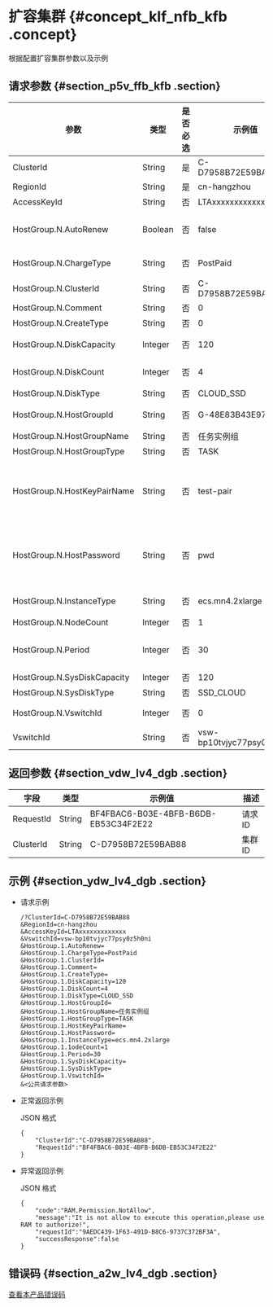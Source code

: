 # 扩容集群 {#concept_klf_nfb_kfb .concept}

根据配置扩容集群参数以及示例

## 请求参数 {#section_p5v_ffb_kfb .section}

|参数|类型|是否必选|示例值|描述|
|--|--|----|---|--|
|ClusterId|String|是|C-D7958B72E59BAB88|集群 ID|
|RegionId|String|是|cn-hangzhou|区域ID|
|AccessKeyId|String|否|LTAxxxxxxxxxxxxx|AccessKeyId|
|HostGroup.N.AutoRenew|Boolean|否|false|针对包年包月，是否自动续费|
|HostGroup.N.ChargeType|String|否|PostPaid|机器组的机器付费类型|
|HostGroup.N.ClusterId|String|否|C-D7958B72E59BAB88|扩容集群 ID|
|HostGroup.N.Comment|String|否|0|保留字段|
|HostGroup.N.CreateType|String|否|0|保留字段|
|HostGroup.N.DiskCapacity|Integer|否|120|机器组的数据盘容量|
|HostGroup.N.DiskCount|Integer|否|4|机器组的数据盘数量|
|HostGroup.N.DiskType|String|否|CLOUD\_SSD|数据盘类型|
|HostGroup.N.HostGroupId|String|否|G-48E83B43E97111BE|待扩容的机器组 ID|
|HostGroup.N.HostGroupName|String|否|任务实例组|机器组名称|
|HostGroup.N.HostGroupType|String|否|TASK|机器组类型|
|HostGroup.N.HostKeyPairName|String|否|test-pair|机器组的密钥对名称，目前只针对 gateway 生效|
|HostGroup.N.HostPassword|String|否|pwd|机器组机器的密码，目前只针对 gateway 生效|
|HostGroup.N.InstanceType|String|否|ecs.mn4.2xlarge|机器组机器类型|
|HostGroup.N.NodeCount|Integer|否|1|机器组节点数|
|HostGroup.N.Period|Integer|否|30|机器组的包年包月时间（天）|
|HostGroup.N.SysDiskCapacity|Integer|否|120|系统盘容量|
|HostGroup.N.SysDiskType|String|否|SSD\_CLOUD|系统盘类型|
|HostGroup.N.VswitchId|Integer|否|0|虚拟交换机 ID|
|VswitchId|String|否|vsw-bp10tvjyc77psy0z5h0ni|虚拟交换机|

## 返回参数 {#section_vdw_lv4_dgb .section}

|字段|类型|示例值|描述|
|--|--|---|--|
|RequestId|String|BF4FBAC6-B03E-4BFB-B6DB-EB53C34F2E22|请求 ID|
|ClusterId|String|C-D7958B72E59BAB88|集群 ID|

## 示例 {#section_ydw_lv4_dgb .section}

-   请求示例

    ```
    /?ClusterId=C-D7958B72E59BAB88
    &RegionId=cn-hangzhou
    &AccessKeyId=LTAxxxxxxxxxxxxx
    &VswitchId=vsw-bp10tvjyc77psy0z5h0ni
    &HostGroup.1.AutoRenew=
    &HostGroup.1.ChargeType=PostPaid
    &HostGroup.1.ClusterId=
    &HostGroup.1.Comment=
    &HostGroup.1.CreateType=
    &HostGroup.1.DiskCapacity=120
    &HostGroup.1.DiskCount=4
    &HostGroup.1.DiskType=CLOUD_SSD
    &HostGroup.1.HostGroupId=
    &HostGroup.1.HostGroupName=任务实例组
    &HostGroup.1.HostGroupType=TASK
    &HostGroup.1.HostKeyPairName=
    &HostGroup.1.HostPassword=
    &HostGroup.1.InstanceType=ecs.mn4.2xlarge
    &HostGroup.1.1odeCount=1
    &HostGroup.1.Period=30
    &HostGroup.1.SysDiskCapacity=
    &HostGroup.1.SysDiskType=
    &HostGroup.1.VswitchId=
    &<公共请求参数>
    ```

-   正常返回示例

    JSON 格式

    ```
    {
    	"ClusterId":"C-D7958B72E59BAB88",
    	"RequestId":"BF4FBAC6-B03E-4BFB-B6DB-EB53C34F2E22"
    }
    ```

-   异常返回示例

    JSON 格式

    ```
    {
    	"code":"RAM.Permission.NotAllow",
    	"message":"It is not allow to execute this operation,please use RAM to authorize!",
    	"requestId":"9AEDC439-1F63-491D-B8C6-9737C372BF3A",
    	"successResponse":false
    }
    ```


## 错误码 {#section_a2w_lv4_dgb .section}

[查看本产品错误码](https://error-center.alibabacloud.com/status/product/Emr)

